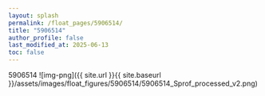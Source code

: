 ```yaml
---
layout: splash
permalink: /float_pages/5906514/
title: "5906514"
author_profile: false
last_modified_at: 2025-06-13
toc: false
---
```

 
5906514
![img-png]({{ site.url }}{{ site.baseurl }}/assets/images/float_figures/5906514/5906514_Sprof_processed_v2.png)